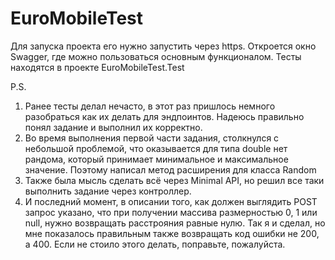 # EuroMobileTest
 
Для запуска проекта его нужно запустить через https.
Откроется окно Swagger, где можно пользоваться основным функционалом.
Тесты находятся в проекте EuroMobileTest.Test

P.S.
1) Ранее тесты делал нечасто, в этот раз пришлось немного разобраться как их делать для эндпоинтов. Надеюсь правильно понял задание и выполнил их корректно.
2) Во время выполнения первой части задания, столкнулся с небольшой проблемой, что оказывается для типа double нет рандома, который принимает минимальное и максимальное значение. Поэтому написал метод расширения для класса Random
3) Также была мысль сделать всё через Minimal API, но решил все таки выполнить задание через контроллер.
4) И последний момент, в описании того, как должен выглядить POST запрос указано, что при получении массива размерностью 0, 1 или null, нужно возвращать расстрояния равные нулю. Так я и сделал, но мне показалось правильным также возвращать код ошибки не 200, а 400. Если не стоило этого делать, поправьте, пожалуйста.
